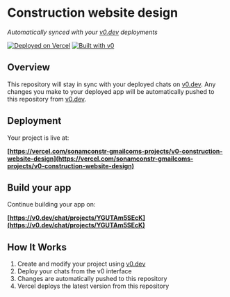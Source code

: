 # Construction website design

*Automatically synced with your [v0.dev](https://v0.dev) deployments*

[![Deployed on Vercel](https://img.shields.io/badge/Deployed%20on-Vercel-black?style=for-the-badge&logo=vercel)](https://vercel.com/sonamconstr-gmailcoms-projects/v0-construction-website-design)
[![Built with v0](https://img.shields.io/badge/Built%20with-v0.dev-black?style=for-the-badge)](https://v0.dev/chat/projects/YGUTAm5SEcK)

## Overview

This repository will stay in sync with your deployed chats on [v0.dev](https://v0.dev).
Any changes you make to your deployed app will be automatically pushed to this repository from [v0.dev](https://v0.dev).

## Deployment

Your project is live at:

**[https://vercel.com/sonamconstr-gmailcoms-projects/v0-construction-website-design](https://vercel.com/sonamconstr-gmailcoms-projects/v0-construction-website-design)**

## Build your app

Continue building your app on:

**[https://v0.dev/chat/projects/YGUTAm5SEcK](https://v0.dev/chat/projects/YGUTAm5SEcK)**

## How It Works

1. Create and modify your project using [v0.dev](https://v0.dev)
2. Deploy your chats from the v0 interface
3. Changes are automatically pushed to this repository
4. Vercel deploys the latest version from this repository